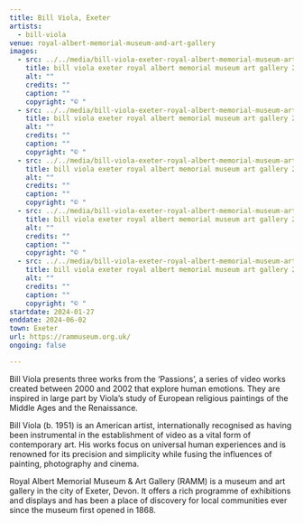 ```yaml
---
title: Bill Viola, Exeter
artists:
  - bill-viola
venue: royal-albert-memorial-museum-and-art-gallery
images:
  - src: ../../media/bill-viola-exeter-royal-albert-memorial-museum-art-gallery-2024-01-27-0.webp
    title: bill viola exeter royal albert memorial museum art gallery 2024 01 27 0
    alt: ""
    credits: ""
    caption: ""
    copyright: "© "
  - src: ../../media/bill-viola-exeter-royal-albert-memorial-museum-art-gallery-2024-01-27-1.webp
    title: bill viola exeter royal albert memorial museum art gallery 2024 01 27 1
    alt: ""
    credits: ""
    caption: ""
    copyright: "© "
  - src: ../../media/bill-viola-exeter-royal-albert-memorial-museum-art-gallery-2024-01-27-2.webp
    title: bill viola exeter royal albert memorial museum art gallery 2024 01 27 2
    alt: ""
    credits: ""
    caption: ""
    copyright: "© "
  - src: ../../media/bill-viola-exeter-royal-albert-memorial-museum-art-gallery-2024-01-27-3.webp
    title: bill viola exeter royal albert memorial museum art gallery 2024 01 27 3
    alt: ""
    credits: ""
    caption: ""
    copyright: "© "
  - src: ../../media/bill-viola-exeter-royal-albert-memorial-museum-art-gallery-2024-01-27-4.webp
    title: bill viola exeter royal albert memorial museum art gallery 2024 01 27 4
    alt: ""
    credits: ""
    caption: ""
    copyright: "© "
startdate: 2024-01-27
enddate: 2024-06-02
town: Exeter
url: https://rammuseum.org.uk/
ongoing: false

---
```


Bill Viola presents three works from the ‘Passions’, a series of video works created between 2000 and 2002 that explore human emotions. They are inspired in large part by Viola’s study of European religious paintings of the Middle Ages and the Renaissance.

Bill Viola (b. 1951) is an American artist, internationally recognised as having been instrumental in the establishment of video as a vital form of contemporary art. His works focus on universal human experiences and is renowned for its precision and simplicity while fusing the influences of painting, photography and cinema.

Royal Albert Memorial Museum & Art Gallery (RAMM) is a museum and art gallery in the city of Exeter, Devon. It offers a rich programme of exhibitions and displays and has been a place of discovery for local communities ever since the museum first opened in 1868.